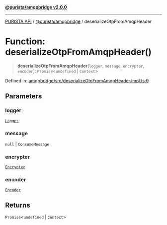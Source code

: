 [**@purista/amqpbridge v2.0.0**](../README.md)

***

[PURISTA API](../../../packages.md) / [@purista/amqpbridge](../README.md) / deserializeOtpFromAmqpHeader

# Function: deserializeOtpFromAmqpHeader()

> **deserializeOtpFromAmqpHeader**(`logger`, `message`, `encrypter`, `encoder`): `Promise`\<`undefined` \| `Context`\>

Defined in: [amqpbridge/src/deserializeOtpFromAmqpHeader.impl.ts:9](https://github.com/puristajs/purista/blob/master/packages/amqpbridge/src/deserializeOtpFromAmqpHeader.impl.ts#L9)

## Parameters

### logger

[`Logger`](../../core/classes/Logger.md)

### message

`null` | `ConsumeMessage`

### encrypter

[`Encrypter`](../type-aliases/Encrypter.md)

### encoder

[`Encoder`](../type-aliases/Encoder.md)

## Returns

`Promise`\<`undefined` \| `Context`\>
